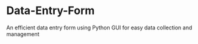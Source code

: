 # Data-Entry-Form
An efficient data entry form using Python GUI for easy data collection and management
